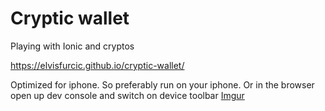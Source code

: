 # Cryptic wallet

Playing with Ionic and cryptos

https://elvisfurcic.github.io/cryptic-wallet/

Optimized for iphone. So preferably run on your iphone. Or in the browser open up dev console and switch on device toolbar [Imgur](https://i.imgur.com/yglszxJ.png)
